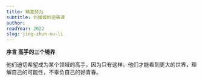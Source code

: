 ```yaml
---
title: 精准努力
subtitle: 刘媛媛的逆袭课
author:
readYear: 2022
slug: jing-zhun-nu-li
---
```


**序言 高手的三个境界**

他们迫切希望成为某个领域的高手，因为只有这样，他们才能看到更大的世界，理解自己的可能性，不辜负自己的好青春。
